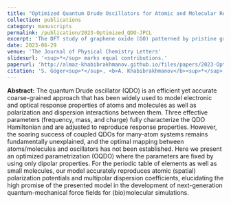 ```yaml
---
title: "Optimized Quantum Drude Oscillators for Atomic and Molecular Response Properties"
collection: publications
category: manuscripts
permalink: /publication/2023-Optimized_QDO-JPCL
excerpt: 'The DFT study of graphene oxide (GO) patterned by pristine graphene nanoroads, where I explored how various GO compositions and nanoroads width and orientations affect electronic properties of this nanostructured material. Similar to fluorinated graphene, the band gap exhibits oscillatory decrease with broadening nanoroads. The emerging edge magnetism suggests possible applications of patterned GO in optoelectronics and spintronics.'
date: 2023-06-29
venue: 'The Journal of Physical Chemistry Letters'
slidesurl: '<sup>*</sup> marks equal contributions.'
paperurl: 'http://almaz-khabibrakhmanov.github.io/files/papers/2023-Optimized_QDO-JPCL.pdf'
citation: 'S. Góger<sup>*</sup>, <b>A. Khabibrakhmanov</b><sup>*</sup>, O. Vaccarelli<sup>*</sup>, D. V. Fedorov, A. Tkatchenko, <a href="https://doi.org/10.1021/acs.jpclett.3c01221">Optimized Quantum Drude Oscillators for Atomic and Molecular Response Properties</a>, <i>J. Phys. Chem. Lett.</i> <b>14</b>, 6217-6223 (2023).'
---
```

<b>Abstract:</b> The quantum Drude oscillator (QDO) is an efficient yet accurate coarse-grained approach that has been widely used to model electronic and optical response properties of atoms and molecules as well as polarization and dispersion interactions between them. Three effective parameters (frequency, mass, and charge) fully characterize the QDO Hamiltonian and are adjusted to reproduce response properties. However, the soaring success of coupled QDOs for many-atom systems remains fundamentally unexplained, and the optimal mapping between atoms/molecules and oscillators has not been established. Here we present an optimized parametrization (OQDO) where the parameters are fixed by using only dipolar properties. For the periodic table of elements as well as small molecules, our model accurately reproduces atomic (spatial) polarization potentials and multipolar dispersion coefficients, elucidating the high promise of the presented model in the development of next-generation quantum-mechanical force fields for (bio)molecular simulations.
